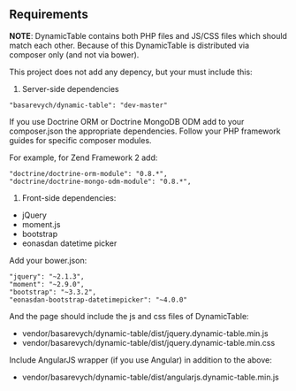 Requirements
------------

**NOTE**: DynamicTable contains both PHP files and JS/CSS files which should match each other.
          Because of this DynamicTable is distributed via composer only (and not via bower).

This project does not add any depency, but your must include this:

1. Server-side dependencies

```
"basarevych/dynamic-table": "dev-master"
```

If you use Doctrine ORM or Doctrine MongoDB ODM add to your composer.json the appropriate
dependencies. Follow your PHP framework guides for specific composer modules.

For example, for Zend Framework 2 add:

```
"doctrine/doctrine-orm-module": "0.8.*",
"doctrine/doctrine-mongo-odm-module": "0.8.*",
```

1. Front-side dependencies:

  * jQuery
  * moment.js
  * bootstrap
  * eonasdan datetime picker

Add your bower.json:

```
"jquery": "~2.1.3",
"moment": "~2.9.0",
"bootstrap": "~3.3.2",
"eonasdan-bootstrap-datetimepicker": "~4.0.0"
```

And the page should include the js and css files of DynamicTable:
 * vendor/basarevych/dynamic-table/dist/jquery.dynamic-table.min.js
 * vendor/basarevych/dynamic-table/dist/jquery.dynamic-table.min.css

Include AngularJS wrapper (if you use Angular) in addition to the above:
 * vendor/basarevych/dynamic-table/dist/angularjs.dynamic-table.min.js

